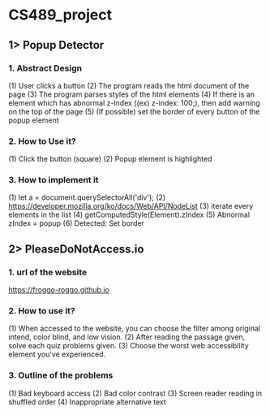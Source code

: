 # CS489_project

## 1> Popup Detector

### 1. Abstract Design
(1) User clicks a button
(2) The program reads the html document of the page
(3) The program parses styles of the html elements
(4) If there is an element which has abnormal z-index ((ex) z-index: 100;), then add warning on the top of the page
(5) (If possible) set the border of every button of the popup element

### 2. How to Use it?
(1) Click the button (square)
(2) Popup element is highlighted

### 3. How to implement it
(1) let a = document.querySelectorAll('div');
(2) https://developer.mozilla.org/ko/docs/Web/API/NodeList
(3) iterate every elements in the list
(4) getComputedStyle(Element).zIndex
(5) Abnormal zIndex = popup
(6) Detected: Set border

## 2> PleaseDoNotAccess.io

### 1. url of the website
https://froggo-roggo.github.io

### 2. How to use it?
(1) When accessed to the website, you can choose the filter among original intend, color blind, and low vision.
(2) After reading the passage given, solve each quiz problems given.
(3) Choose the worst web accessibility element you've experienced.

### 3. Outline of the problems
(1) Bad keyboard access
(2) Bad color contrast
(3) Screen reader reading in shuffled order
(4) Inappropriate alternative text




